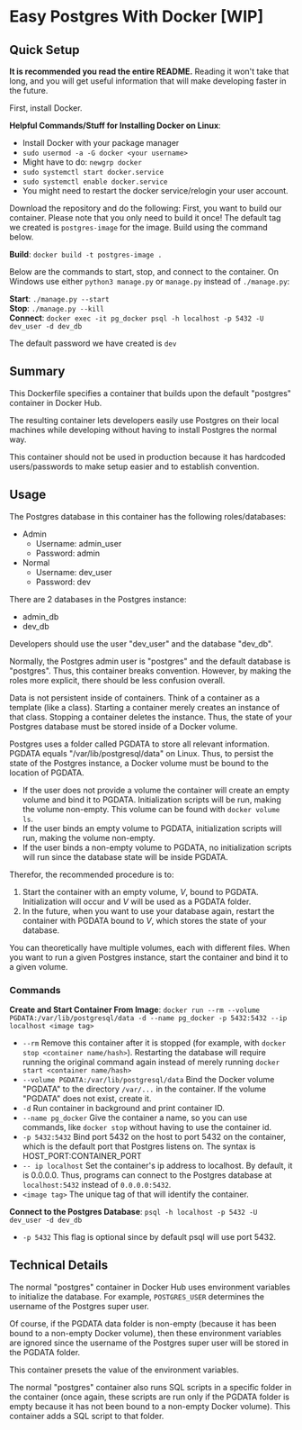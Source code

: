 # Easy Postgres With Docker [WIP]
## Quick Setup
**It is recommended you read the entire README.** Reading it won't take that long, and you will get useful information that will make developing faster in the future.

First, install Docker.

**Helpful Commands/Stuff for Installing Docker on Linux**:
- Install Docker with your package manager
- `sudo usermod -a -G docker <your username>`
- Might have to do: `newgrp docker`
- `sudo systemctl start docker.service`
- `sudo systemctl enable docker.service`
- You might need to restart the docker service/relogin your user account.

Download the repository and do the following:
First, you want to build our container. Please note that you only need to build it once!
The default tag we created is `postgres-image` for the image. Build using the command below.

**Build**: `docker build -t postgres-image .`

Below are the commands to start, stop, and connect to the container. On Windows use either `python3 manage.py` or `manage.py` instead of `./manage.py`:

**Start**: `./manage.py --start`  
**Stop**: `./manage.py --kill`  
**Connect**: `docker exec -it pg_docker psql -h localhost -p 5432 -U dev_user -d dev_db`

The default password we have created is `dev`

## Summary
This Dockerfile specifies a container that builds upon the default "postgres" container in Docker Hub.

The resulting container lets developers easily use Postgres on their local machines while developing without having to install Postgres the normal way.

This container should not be used in production because it has hardcoded users/passwords to make setup easier and to establish convention.

## Usage
The Postgres database in this container has the following roles/databases:
- Admin
    - Username: admin_user
    - Password: admin
- Normal
    - Username: dev_user
    - Password: dev

There are 2 databases in the Postgres instance:
- admin_db
- dev_db

Developers should use the user "dev_user" and the database "dev_db".

Normally, the Postgres admin user is "postgres" and the default database is "postgres".
Thus, this container breaks convention. However, by making the roles more explicit, there should be less confusion overall.

Data is not persistent inside of containers. Think of a container as a template (like a class). Starting a container merely creates an instance of that class. Stopping a container deletes the instance. Thus, the state of your Postgres database must be stored inside of a Docker volume.

Postgres uses a folder called PGDATA to store all relevant information. PGDATA equals "/var/lib/postgresql/data" on Linux. Thus, to persist the state of the Postgres instance, a Docker volume must be bound to the location of PGDATA.

- If the user does not provide a volume the container will create an empty volume and bind it to PGDATA. Initialization scripts will be run, making the volume non-empty. This volume can be found with `docker volume ls`.
- If the user binds an empty volume to PGDATA, initialization scripts will run, making the volume non-empty.
- If the user binds a non-empty volume to PGDATA, no initialization scripts will run since the database state will be inside PGDATA.

Therefor, the recommended procedure is to:
1. Start the container with an empty volume, *V*, bound to PGDATA. Initialization will occur and *V* will be used as a PGDATA folder.
2. In the future, when you want to use your database again, restart the container with PGDATA bound to *V*, which stores the state of your database.

You can theoretically have multiple volumes, each with different files. When you want to run a given Postgres instance, start the container and bind it to a given volume.

### Commands
**Create and Start Container From Image**: `docker run --rm --volume PGDATA:/var/lib/postgresql/data -d --name pg_docker -p 5432:5432 --ip localhost <image tag>`
- `--rm` Remove this container after it is stopped (for example, with `docker stop <container name/hash>`). Restarting the database will require running the original command again instead of merely running `docker start <container name/hash>`
- `--volume PGDATA:/var/lib/postgresql/data` Bind the Docker volume "PGDATA" to the directory `/var/...` in the container. If the volume "PGDATA" does not exist, create it.
- `-d` Run container in background and print container ID.
- `--name pg_docker` Give the container a name, so you can use commands, like `docker stop` without having to use the container id.
- `-p 5432:5432` Bind port 5432 on the host to port 5432 on the container, which is the default port that Postgres listens on. The syntax is HOST_PORT:CONTAINER_PORT
- `-- ip localhost` Set the container's ip address to localhost. By default, it is 0.0.0.0. Thus, programs can connect to the Postgres database at `localhost:5432` instead of `0.0.0.0:5432`.
- `<image tag>` The unique tag of that will identify the container.

**Connect to the Postgres Database**: `psql -h localhost -p 5432 -U dev_user -d dev_db`
- `-p 5432` This flag is optional since by default psql will use port 5432.

## Technical Details
The normal "postgres" container in Docker Hub uses environment variables to initialize the database. For example, `POSTGRES_USER` determines the username of the Postgres super user.


Of course, if the PGDATA data folder is non-empty (because it has been bound to a non-empty Docker volume), then these environment variables are ignored since the username of the Postgres super user will be stored in the PGDATA folder.

This container presets the value of the environment variables.

The normal "postgres" container also runs SQL scripts in a specific folder in the container (once again, these scripts are run only if the PGDATA folder is empty because it has not been bound to a non-empty Docker volume). This container adds a SQL script to that folder.